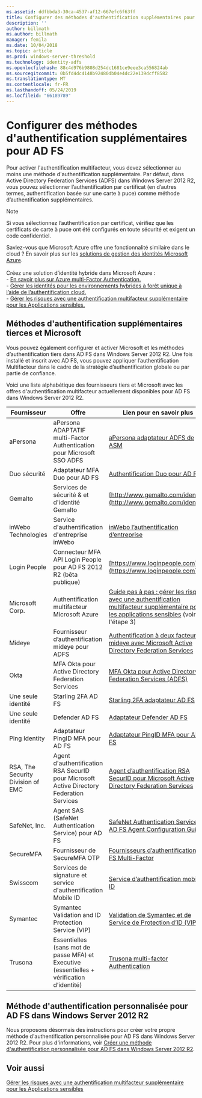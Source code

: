 ```yaml
---
ms.assetid: ddfbbda3-30ca-4537-af12-667efc6f63ff
title: Configurer des méthodes d'authentification supplémentaires pour AD FS
description: ''
author: billmath
ms.author: billmath
manager: femila
ms.date: 10/04/2018
ms.topic: article
ms.prod: windows-server-threshold
ms.technology: identity-adfs
ms.openlocfilehash: 88c4d976b9808d254dc1681ce9eee3ca556824ab
ms.sourcegitcommit: 0b5fd4dc4148b92480db04e4dc22e139dcff8582
ms.translationtype: MT
ms.contentlocale: fr-FR
ms.lasthandoff: 05/24/2019
ms.locfileid: "66189789"
---
```

# <a name="configure-additional-authentication-methods-for-ad-fs"></a>Configurer des méthodes d'authentification supplémentaires pour AD FS

Pour activer l'authentification multifacteur, vous devez sélectionner au moins une méthode d'authentification supplémentaire. Par défaut, dans Active Directory Federation Services (ADFS) dans Windows Server 2012 R2, vous pouvez sélectionner l’authentification par certificat (en d’autres termes, authentification basée sur une carte à puce) comme méthode d’authentification supplémentaires.

> [!NOTE]
> Si vous sélectionnez l’authentification par certificat, vérifiez que les certificats de carte à puce ont été configurés en toute sécurité et exigent un code confidentiel.

Saviez-vous que Microsoft Azure offre une fonctionnalité similaire dans le cloud ? En savoir plus sur les [solutions de gestion des identités Microsoft Azure](http://aka.ms/m2w274).<br /><br />Créez une solution d’identité hybride dans Microsoft Azure :<br /> - [En savoir plus sur Azure multi-Factor Authentication.](http://aka.ms/ey6o9r)<br /> - [Gérer les identités pour les environnements hybrides à forêt unique à l’aide de l’authentification cloud.](http://aka.ms/g1jat8)<br /> - [Gérer les risques avec une authentification multifacteur supplémentaire pour les Applications sensibles.](http://aka.ms/kt1bbm)

## <a name="microsoft-and-third-party-additional-authentication-methods"></a>Méthodes d'authentification supplémentaires tierces et Microsoft
Vous pouvez également configurer et activer Microsoft et les méthodes d’authentification tiers dans AD FS dans Windows Server 2012 R2. Une fois installé et inscrit avec AD FS, vous pouvez appliquer l’authentification Multifacteur dans le cadre de la stratégie d’authentification globale ou par partie de confiance.

Voici une liste alphabétique des fournisseurs tiers et Microsoft avec les offres d'authentification multifacteur actuellement disponibles pour AD FS dans Windows Server 2012 R2.

|Fournisseur|Offre|Lien pour en savoir plus|
|-|-|-| 
|aPersona|aPersona ADAPTATIF multi-Factor Authentication pour Microsoft SSO ADFS|[aPersona adaptateur ADFS de ASM](https://www.apersona.com/adfs)|
|Duo sécurité|Adaptateur MFA Duo pour AD FS|[Authentification Duo pour AD FS](https://duo.com/docs/adfs)|
|Gemalto|Services de sécurité & et d'identité Gemalto|[http://www.gemalto.com/identity](http://www.gemalto.com/identity)|
|inWebo Technologies|Service d'authentification d'entreprise inWebo|[inWebo l’authentification d’entreprise](http://www.inwebo.com)|
|Login People|Connecteur MFA API Login People pour AD FS 2012 R2 (bêta publique)|[https://www.loginpeople.com](https://www.loginpeople.com)|
|Microsoft Corp.|Authentification multifacteur Microsoft Azure|[Guide pas à pas : gérer les risques avec une authentification multifacteur supplémentaire pour les applications sensibles](https://technet.microsoft.com/library/dn280946.aspx) (voir l'étape 3)|
Mideye | Fournisseur d’authentification mideye pour ADFS | [Authentification à deux facteurs mideye avec Microsoft Active Directory Federation Services](https://www.mideye.com/support/administrators/documentation/integration/microsoft-adfs/)|
|Okta | MFA Okta pour Active Directory Federation Services | [MFA Okta pour Active Directory Federation Services (ADFS)](https://help.okta.com/en/prod/Content/Topics/integrations/adfs-okta-int.htm)|
|Une seule identité| Starling 2FA AD FS|[Starling 2FA adaptateur AD FS](https://www.oneidentity.com/products/starling-two-factor-authentication/)|
|Une seule identité| Defender AD FS|[Adaptateur Defender AD FS](https://www.oneidentity.com/products/defender/)|
|Ping Identity|Adaptateur PingID MFA pour AD FS|[Adaptateur PingID MFA pour AD FS](https://documentation.pingidentity.com/pingid/pingidAdminGuide/index.shtml#pid_c_PingIDforADFSSSO.html)|
|RSA, The Security Division of EMC|Agent d'authentification RSA SecurID pour Microsoft Active Directory Federation Services|[Agent d’authentification RSA SecurID pour Microsoft Active Directory Federation Services](http://www.emc.com/security/rsa-securid/rsa-authentication-agents/microsoft-ad-fs.htm)|
|SafeNet, Inc.|Agent SAS (SafeNet Authentication Service) pour AD FS|[SafeNet Authentication Service: AD FS Agent Configuration Guide](http://www.safenet-inc.com/resources/integration-guide/data-protection/Safenet_Authentication_Service/SafeNet_Authentication_Service__AD_FS_Agent_Configuration_Guide/?langtype=1033)|
|SecureMFA|Fournisseur de SecureMFA OTP| [Fournisseurs d’authentification AD FS Multi-Factor](https://www.securemfa.com/)|
|Swisscom|Services de signature et service d'authentification Mobile ID|[Service d’authentification mobile ID](http://swisscom.ch/mid)|
|Symantec|Symantec Validation and ID Protection Service (VIP)|[Validation de Symantec et de Service de Protection d’ID (VIP)](http://www.symantec.com/vip-authentication-service)|
|Trusona|Essentielles (sans mot de passe MFA) et Executive (essentielles + vérification d’identité)| [Trusona multi-factor Authentication](https://www.trusona.com/solution-overview/)|


## <a name="custom-authentication-method-for-ad-fs-in-windows-server-2012-r2"></a>Méthode d'authentification personnalisée pour AD FS dans Windows Server 2012 R2
Nous proposons désormais des instructions pour créer votre propre méthode d'authentification personnalisée pour AD FS dans Windows Server 2012 R2. Pour plus d'informations, voir [Créer une méthode d'authentification personnalisée pour AD FS dans Windows Server 2012 R2](https://go.microsoft.com/fwlink/?LinkID=511980).

## <a name="see-also"></a>Voir aussi
[Gérer les risques avec une authentification multifacteur supplémentaire pour les Applications sensibles](Manage-Risk-with-Additional-Multi-Factor-Authentication-for-Sensitive-Applications.md)


